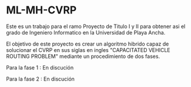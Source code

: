 # ML-MH-CVRP

Este es un trabajo para el ramo Proyecto de Titulo I y II para obtener asi el grado de Ingeniero Informatico en la Universidad de Playa Ancha.

El objetivo de este proyecto es crear un algoritmo hibrido capaz de solucionar el CVRP en sus siglas en ingles "CAPACITATED VEHICLE ROUTING PROBLEM" mediante un procedimiento de dos fases.

Para la fase 1 : En discución


Para la fase 2 : En discución




